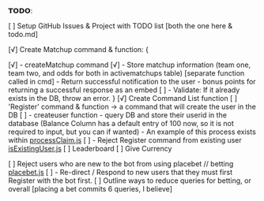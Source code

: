 <!--
​‌‌‍⁡⁢⁢⁢𝗡𝗼𝘁𝗲𝘀:​⁡
If curious about any database related functions, take a look through our current files on how they work
Pay close attention to how we return data, and the differences between functions such as .oneOrNone, .any, .tx
and how we use promises to return info [placebet.js](placebet.js) is a good example
-->

<!--
I have uninstalled Beautify as it is deprecated, and working with Prettier. I almost insist you download it ->
and set up Prettier settings / VSCode settings to Format On Save (formatOnSave setting) to ensure consistency with our coding visually
I have setup a Prettier NPM package, so ⁡⁢⁣⁢𝗯𝗲 𝘀𝘂𝗿𝗲 𝘁𝗼 𝘁𝘆𝗽𝗲 `𝗻𝗽𝗺 𝗶` 𝗮𝗳𝘁𝗲𝗿 𝗽𝘂𝗹𝗹𝗶𝗻𝗴 𝗳𝗿𝗼𝗺 𝗳𝗮𝘆𝗳𝗲𝗻𝗶𝘅𝘁𝗲𝘀𝘁𝗶𝗻𝗴.⁡
-->

​‌‌‌‍⁡⁣⁣⁢𝗧𝗢𝗗𝗢:⁡​

[ ] Setup GitHub Issues & Project with TODO list [both the one here & todo.md]

[√] Create Matchup command & function: {

[√] - createMatchup command
[√] - Store matchup information (team one, team two, and odds for both in activematchups table) [separate function called in cmd] - Return successful notification to the user - bonus points for returning a successful response as an embed
[ ] - Validate: If it already exists in the DB, throw an error.
}
[√] Create Command List function
[ ] 'Register' command & function -> a command that will create the user in the DB
[ ] - createuser function - query DB and store their userid in the database (Balance Column has a default entry of 100 now, so it is not required to input, but you can if wanted) - An example of this process exists within [processClaim.js](../utils/cmd_res/processClaim.js)
[ ] - Reject Register command from existing user [isExistingUser.js](../utils/cmd_res/isExistingUser.js)
[ ] Leaderboard
[ ] Give Currency

<!--
Rejecting new users and forcing them to create a profile will help not overload our commands & database with numerious queries
Otherwise, almost every command will not only require to verify if a user is existing, but also creating the user if they do not.
It is of course possible to just create the user if they are new, but I am concerned about the query-chain messing up with high-usage
And for example, a bet being processed before it could create the user, even though it is scripted to wait.
-->

[ ] Reject users who are new to the bot from using placebet // betting [placebet.js](placebet.js)
[ ] - Re-direct / Respond to new users that they must first Register with the bot first.
[ ] Outline ways to reduce queries for betting, or overall [placing a bet commits 6 queries, I believe]
